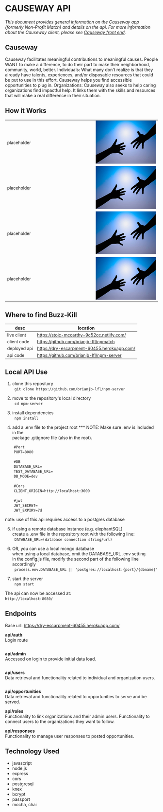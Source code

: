 <h1>CAUSEWAY API</h1>
<p><em>This document provides general information on the Causeway app (formerly Non-Profit Match) and details on the api.  For more information about the Causeway client, please see <a href="https://github.com/brianjb-lfl/npmatch">Causeway front end</a>.</em></p>


Causeway
-------------
Causeway facilitates meaningful contributions to meaningful causes.  People WANT to make a difference, to do their part to make their neighborhood, community, world, better.  Individuals:  What many don't realize is that they already have talents, experiences, and/or disposable resources that could be put to use in this effort.  Causeway helps you find accessible opportunities to plug in.  Organizations:  Causeway also seeks to help caring organizations find impactful help.  It links them with the skills and resources that will make a real difference in their situation.

How it Works
------------
<table layout="fixed">
  <tr>
    <td width="55%">
      <p>placeholder</p>
    </td>
    <td width = "40%">
      <img src="/img/hands.jpg" max-height="240px" width="auto">
    </td>
  </tr>
  <tr>
    <td>
      <p>placeholder</p>
    </td>
    <td>
      <img src="/img/hands.jpg" max-height="240px" width="auto">
    </td>
  </tr>
  <tr>
    <td>
      <p>placeholder</p>
    </td>
    <td>
      <img src="/img/hands.jpg" max-height="240px" width="auto">
    </td>
  </tr>
  <tr>
    <td>
      <p>placeholder</p>
    </td>
    <td>
      <img src="/img/hands.jpg" max-height="240px" width="auto">
    </td>
  </tr>
</table>

Where to find Buzz-Kill
------

|          **desc**        |                   **location**                                          |
|--------------------------|-------------------------------------------------------------------------|
|live client               |   https://stoic-mccarthy-9c52cc.netlify.com/                            |
|client code               |   https://github.com/brianjb-lfl/npmatch                                |
|deployed api              |   https://dry-escarpment-60455.herokuapp.com/                           |
|api code                  |   https://github.com/brianjb-lfl/npm-server                             | 

Local API Use
------
1.  clone this repository<br>
``` git clone https://github.com/brianjb-lfl/npm-server```<br>

2.  move to the repository's local directory<br>
``` cd npm-server```<br>

3.  install dependencies<br>
``` npm install```<br>

4.  add a .env file to the project root *** NOTE: Make sure .env is included in the<br>
    package .gitignore file (also in the root).
```
    #Port
    PORT=8080

    #DB
    DATABASE_URL=
    TEST_DATABASE_URL=
    DB_MODE=dev

    #Cors
    CLIENT_ORIGIN=http://localhost:3000

    #jwt
    JWT_SECRET=
    JWT_EXPIRY=7d
```

note: use of this api requires access to a postgres database<br>

5.  if using a remote database instance (e.g. elephantSQL)<br>
    create a .env file in the repository root with the following line:<br>
``` DATABASE_URL=(database connection string/url)```<br>

6.  OR, you can use a local mongo database<br>
    when using a local database, omit the DATABASE_URL .env setting<br>
    in the config.js file, modify the second part of the following line accordingly<br>
``` process.env.DATABASE_URL || 'postgres://localhost:{port}/{dbname}'```<br>

7.  start the server<br>
``` npm start```<br>

The api can now be accessed at:  
```http://localhost:8080/```




Endpoints
------
Base url:  https://dry-escarpment-60455.herokuapp.com/

**api/auth**<br>
Login route
```    

```



**api/admin**<br>
Accessed on login to provide initial data load.
```

```



**api/users**<br>
Data retrieval and functionality related to individual and organization users.
```

```



**api/opportunities**<br>
Data retrieval and functionality related to opportunities to serve and be served.



**api/roles**<br>
Functionality to link organizations and their admin users.
Functionality to connect users to the organizations they want to follow.




**api/responses**<br>
Functionality to manage user responses to posted opportunities.




Technology Used
------
* javascript
* node.js
* express
* cors
* postgresql
* knex
* bcrypt
* passport
* mocha, chai

